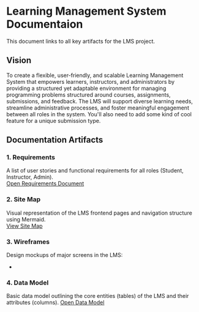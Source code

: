 # Learning Management System Documentaion

This document links to all key artifacts for the LMS project.

## Vision
To create a flexible, user-friendly, and scalable Learning Management System that empowers learners, instructors, and administrators by providing a structured yet adaptable environment for managing programming problems structured around courses, assignments, submissions, and feedback. The LMS will support diverse learning needs, streamline administrative processes, and foster meaningful engagement between all roles in the system. You'll also need to add some kind of cool feature for a unique submission type.

## Documentation Artifacts

### 1. Requirements
A list of user stories and functional requirements for all roles (Student, Instructor, Admin).  
[Open Requirements Document](requirements.md)

### 2. Site Map
Visual representation of the LMS frontend pages and navigation structure using Mermaid.  
[View Site Map](sitemap.mmd)

### 3. Wireframes
Design mockups of major screens in the LMS:

-

### 4. Data Model
Basic data model outlining the core entities (tables) of the LMS and their attributes (columns).
[Open Data Model](datamodel.mmd)
